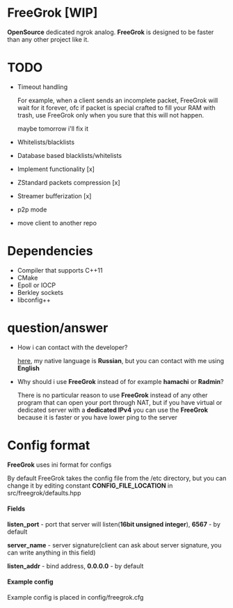 # FreeGrok \[WIP\]

**OpenSource** dedicated ngrok analog.
**FreeGrok** is designed to be faster than any other project like it.

# TODO

- Timeout handling
   
   For example, when a client sends an incomplete packet, FreeGrok will 
   wait for it forever, ofc if packet is special crafted to fill your RAM with trash,
   use FreeGrok only when you sure that this will not happen.
   
   maybe tomorrow i'll fix it
- Whitelists/blacklists
- Database based blacklists/whitelists
- Implement functionality [x]
- ZStandard packets compression [x]
- Streamer bufferization [x]
- p2p mode
- move client to another repo

# Dependencies

- Compiler that supports C++11
- CMake
- Epoll or IOCP
- Berkley sockets
- libconfig++

# question/answer

- How i can contact with the developer?

    [here](https://t.me/kvxmmu), my native language is **Russian**, but you can contact with 
    me using **English**
    
- Why should i use **FreeGrok** instead of for example **hamachi** or **Radmin**?

    There is no particular reason to use **FreeGrok** instead of any other program that can
    open your port through NAT, but if you have virtual or dedicated server
    with a __dedicated IPv4__ you can use the **FreeGrok** because it is faster or 
    you have lower ping to the server


# Config format

**FreeGrok** uses ini format for configs

By default FreeGrok takes the config file from the /etc directory, but you can change it by editing 
constant **CONFIG_FILE_LOCATION** in src/freegrok/defaults.hpp

#### Fields
**listen_port** - port that server will listen(**16bit unsigned integer**), **6567** - by default

**server_name** - server signature(client can ask about server signature, you can write anything in this field)

**listen_addr** - bind address, **0.0.0.0** - by default

#### Example config

Example config is placed in config/freegrok.cfg

